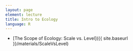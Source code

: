 ```yaml
---
layout: page
element: lecture
title: Intro to Ecology
language: R
---
```


* [The Scope of Ecology: Scale vs. Level]({{ site.baseurl }}/materials/ScaleVsLevel)


